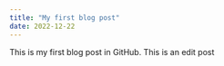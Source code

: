 ```yaml
---
title: "My first blog post"
date: 2022-12-22
---
```


This is my first blog post in GitHub.
This is an edit post
